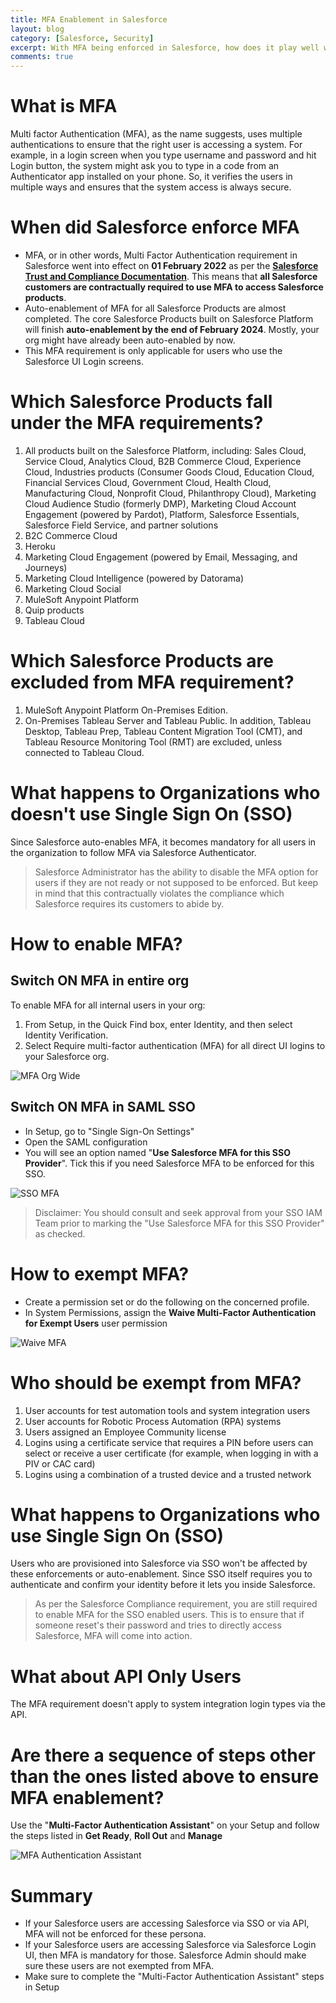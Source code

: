 ```yaml
---
title: MFA Enablement in Salesforce
layout: blog
category: [Salesforce, Security]
excerpt: With MFA being enforced in Salesforce, how does it play well with and without SSO. In this blog, we explain what exactly do you need to know to get this right.
comments: true
---
```


# What is MFA
Multi factor Authentication (MFA), as the name suggests, uses multiple authentications to ensure that the right user is accessing a system. For example, in a login screen when you type username and password and hit Login button, the system might ask you to type in a code from an Authenticator app installed on your phone. So, it verifies the users in multiple ways and ensures that the system access is always secure.

# When did Salesforce enforce MFA
- MFA, or in other words, Multi Factor Authentication requirement in Salesforce went into effect on **01 February 2022** as per the **[Salesforce Trust and Compliance Documentation](https://www.salesforce.com/company/legal/trust-and-compliance-documentation/)**. This means that **all Salesforce customers are contractually required to use MFA to access Salesforce products**.
- Auto-enablement of MFA for all Salesforce Products are almost completed. The core Salesforce Products built on Salesforce Platform will finish **auto-enablement by the end of February 2024**. Mostly, your org might have already been auto-enabled by now.
- This MFA requirement is only applicable for users who use the Salesforce UI Login screens.

# Which Salesforce Products fall under the MFA requirements?
1. All products built on the Salesforce Platform, including: Sales Cloud, Service Cloud, Analytics Cloud, B2B Commerce Cloud, Experience Cloud, Industries products (Consumer Goods Cloud, Education Cloud, Financial Services Cloud, Government Cloud, Health Cloud, Manufacturing Cloud, Nonprofit Cloud, Philanthropy Cloud), Marketing Cloud Audience Studio (formerly DMP), Marketing Cloud Account Engagement (powered by Pardot), Platform, Salesforce Essentials, Salesforce Field Service, and partner solutions
2. B2C Commerce Cloud
3. Heroku
4. Marketing Cloud Engagement (powered by Email, Messaging, and Journeys)
5. Marketing Cloud Intelligence (powered by Datorama)
6. Marketing Cloud Social
7. MuleSoft Anypoint Platform
8. Quip products
9. Tableau Cloud

# Which Salesforce Products are excluded from MFA requirement?
1. MuleSoft Anypoint Platform On-Premises Edition.
2. On-Premises Tableau Server and Tableau Public. In addition, Tableau Desktop, Tableau Prep, Tableau Content Migration Tool (CMT), and Tableau Resource Monitoring Tool (RMT) are excluded, unless connected to Tableau Cloud.

# What happens to Organizations who doesn't use Single Sign On (SSO)
Since Salesforce auto-enables MFA, it becomes mandatory for all users in the organization to follow MFA via Salesforce Authenticator.

<blockquote class="blockquote-danger">
    <p>Salesforce Administrator has the ability to disable the MFA option for users if they are not ready or not supposed to be enforced. But keep in mind that this contractually violates the compliance which Salesforce requires its customers to abide by.</p>
</blockquote>

# How to enable MFA?
## Switch ON MFA in entire org
To enable MFA for all internal users in your org:
 1. From Setup, in the Quick Find box, enter Identity, and then select Identity Verification.
 2. Select Require multi-factor authentication (MFA) for all direct UI logins to your Salesforce org.

![MFA Org Wide](/assets/img/mfa-org-wide.png)

## Switch ON MFA in SAML SSO
- In Setup, go to "Single Sign-On Settings"
- Open the SAML configuration
- You will see an option named "**Use Salesforce MFA for this SSO Provider**". Tick this if you need Salesforce MFA to be enforced for this SSO.

![SSO MFA](/assets/img/saml-sso-mfa.png)

<blockquote class="blockquote-danger">
    <p>Disclaimer: You should consult and seek approval from your SSO IAM Team prior to marking the "Use Salesforce MFA for this SSO Provider" as checked.</p>
</blockquote>

# How to exempt MFA?
- Create a permission set or do the following on the concerned profile.
- In System Permissions, assign the **Waive Multi-Factor Authentication for Exempt Users** user permission

![Waive MFA](/assets/img/waive-mfa-permission-set.png)


# Who should be exempt from MFA?
1. User accounts for test automation tools and system integration users
2. User accounts for Robotic Process Automation (RPA) systems
3. Users assigned an Employee Community license
4. Logins using a certificate service that requires a PIN before users can select or receive a user certificate (for example, when logging in with a PIV or CAC card)
5. Logins using a combination of a trusted device and a trusted network


# What happens to Organizations who use Single Sign On (SSO)
Users who are provisioned into Salesforce via SSO won't be affected by these enforcements or auto-enablement. Since SSO itself requires you to authenticate and confirm your identity before it lets you inside Salesforce. 

<blockquote class="blockquote-warning">
    <p>As per the Salesforce Compliance requirement, you are still required to enable MFA for the SSO enabled users. This is to ensure that if someone reset's their password and tries to directly access Salesforce, MFA will come into action.</p>
</blockquote>

# What about API Only Users
The MFA requirement doesn't apply to system integration login types via the API.

# Are there a sequence of steps other than the ones listed above to ensure MFA enablement?
Use the "**Multi-Factor Authentication Assistant**" on your Setup and follow the steps listed in **Get Ready**, **Roll Out** and **Manage**

![MFA Authentication Assistant](/assets/img/mfa-authentication-assistant.png)

# Summary
- If your Salesforce users are accessing Salesforce via SSO or via API, MFA will not be enforced for these persona.
- If your Salesforce users are accessing Salesforce via Salesforce Login UI, then MFA is mandatory for those. Salesforce Admin should make sure these users are not exempted from MFA.
- Make sure to complete the "Multi-Factor Authentication Assistant" steps in Setup
